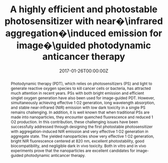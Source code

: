 ---
title: 'A highly efficient and photostable photosensitizer with near�\infrared aggregation�\induced emission for image�\guided photodynamic anticancer therapy'

# Authors
# If you created a profile for a user (e.g. the default `admin` user), write the username (folder name) here
# and it will be replaced with their full name and linked to their profile.
authors:
  - Wenbo Wu
  - Duo Mao
  - Fang Hu
  - Shidang Xu
  - Chao Chen
  - Chong-Jing Zhang
  - Xiamin Cheng
  - Youyong Yuan
  - Dan Ding
  - Deling Kong
  - Bin Liu*

# Author notes (optional)
author_notes:
  - 'Equal contribution'
  - 'Equal contribution'
  - 'Equal contribution'
  - 'Equal contribution'
  - 'Equal contribution'
  - 'Equal contribution'
  - 'Equal contribution'
  - 'Equal contribution'
  - 'Equal contribution'
  - 'Equal contribution'
  - 'Corresponding author'

date: '2017-01-26T00:00:00Z'
doi: '10.1002/adma.201700548'

# Schedule page publish date (NOT publication's date).
publishDate: '2017-09-29T00:00:00Z'

# Publication type.
# Accepts a single type but formatted as a YAML list (for Hugo requirements).
# Enter a publication type from the CSL standard.
publication_types: ['article-journal']

# Publication name and optional abbreviated publication name.
publication: In *Advanced materials*
publication_short: In *Adv. Mater.*

abstract: Photodynamic therapy (PDT), which relies on photosensitizers (PS) and light to generate reactive oxygen species to kill cancer cells or bacteria, has attracted much attention in recent years. PSs with both bright emission and efficient singlet oxygen generation have also been used for image-guided PDT. However, simultaneously achieving effective 1 O2 generation, long wavelength absorption, and stable near-infrared (NIR) emission with low dark toxicity in a single PS remains challenging. In addition, it is well known that when traditional PSs are made into nanoparticles, they encounter quenched fluorescence and reduced 1 O2 production. In this contribution, these challenging issues have been successfully addressed through designing the first photostable photosensitizer with aggregation-induced NIR emission and very effective 1 O2 generation in aggregate state. The yielded nanoparticles show very effective 1 O2 generation, bright NIR fluorescence centered at 820 nm, excellent photostability, good biocompatibility, and negligible dark in vivo toxicity. Both in vitro and in vivo experiments prove that the nanoparticles are excellent candidates for image-guided photodynamic anticancer therapy.

# Summary. An optional shortened abstract.
summary: Photodynamic therapy (PDT), which relies on photosensitizers (PS) and light to generate reactive oxygen species to kill cancer cells or bacteria, has attracted much attention in recent years. PSs with both bright emission and efficient singlet oxygen generation have also been used for image-guided PDT. However, simultaneously achieving effective 1 O2 generation, long wavelength absorption, and stable near-infrared (NIR) emission with low dark toxicity in a single PS remains challenging. In addition, it is well known that when traditional PSs are made into nanoparticles, they encounter quenched fluorescence and reduced 1 O2 production. In this contribution, these challenging issues have been successfully addressed through designing the first photostable photosensitizer with aggregation-induced NIR emission and very effective 1 O2 generation in aggregate state. The yielded nanoparticles show very effective 1 O2 generation, bright NIR fluorescence centered at 820 nm, excellent photostability, good biocompatibility, and negligible dark in vivo toxicity. Both in vitro and in vivo experiments prove that the nanoparticles are excellent candidates for image-guided photodynamic anticancer therapy.
tags: []

# Display this page in the Featured widget?
featured: true

# Custom links (uncomment lines below)
# links:
# - name: Custom Link
#   url: http://example.org

url_pdf: 'https://onlinelibrary.wiley.com/doi/epdf/10.1002/adma.201700548'
url_code: ''
url_dataset: ''
url_poster: ''
url_project: ''
url_slides: ''
url_source: ''
url_video: ''

# Featured image
# To use, add an image named `featured.jpg/png` to your page's folder.
# image:
#   caption: 'Image credit: [**Unsplash**](https://unsplash.com/photos/pLCdAaMFLTE)'
#   focal_point: ''
#   preview_only: false
---
